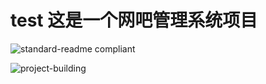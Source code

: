 # test  这是一个网吧管理系统项目

![standard-readme compliant](https://img.shields.io/badge/readme%20style-standard-brightgreen.svg?style=flat-square)

![project-building](https://img.shields.io/badge/project-building-brightgreen)
